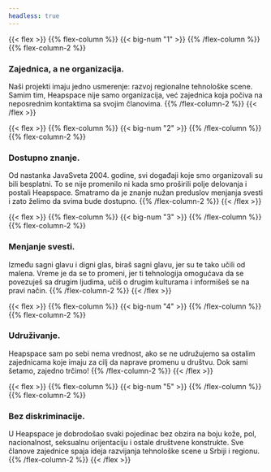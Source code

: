 ```yaml
---
headless: true
---
```


{{< flex >}}
{{% flex-column %}}
  {{< big-num "1" >}}
{{% /flex-column %}}
{{% flex-column-2 %}}
### Zajednica, a ne organizacija.

Naši projekti imaju jedno usmerenje: razvoj regionalne tehnološke scene. Samim tim, Heapspace nije samo organizacija, već zajednica koja počiva na neposrednim kontaktima sa svojim članovima.
{{% /flex-column-2 %}}
{{< /flex >}}


{{< flex >}}
{{% flex-column %}}
  {{< big-num "2" >}}
{{% /flex-column %}}
{{% flex-column-2 %}}
### Dostupno znanje.

Od nastanka JavaSveta 2004. godine, svi događaji koje smo organizovali su bili besplatni. To se nije promenilo ni kada smo proširili polje delovanja i postali Heapspace. Smatramo da je znanje nužan preduslov menjanja svesti i zato želimo da svima bude dostupno.
{{% /flex-column-2 %}}
{{< /flex >}}


{{< flex >}}
{{% flex-column %}}
  {{< big-num "3" >}}
{{% /flex-column %}}
{{% flex-column-2 %}}
### Menjanje svesti.

Između sagni glavu i digni glas, biraš sagni glavu, jer su te tako učili od malena. Vreme je da se to promeni, jer ti tehnologija omogućava da se povezuješ sa drugim ljudima, učiš o drugim kulturama i informišeš se na pravi način.
{{% /flex-column-2 %}}
{{< /flex >}}


{{< flex >}}
{{% flex-column %}}
  {{< big-num "4" >}}
{{% /flex-column %}}
{{% flex-column-2 %}}
### Udruživanje.

Heapspace sam po sebi nema vrednost, ako se ne udružujemo sa ostalim zajednicama koje imaju za cilj da naprave promenu u društvu. Dok sami šetamo, zajedno trčimo!
{{% /flex-column-2 %}}
{{< /flex >}}


{{< flex >}}
{{% flex-column %}}
  {{< big-num "5" >}}
{{% /flex-column %}}
{{% flex-column-2 %}}
### Bez diskriminacije.

U Heapspace je dobrodošao svaki pojedinac bez obzira na boju kože, pol, nacionalnost, seksualnu orijentaciju i ostale društvene konstrukte. Sve članove zajednice spaja ideja razvijanja tehnološke scene u Srbiji i regionu.
{{% /flex-column-2 %}}
{{< /flex >}}
